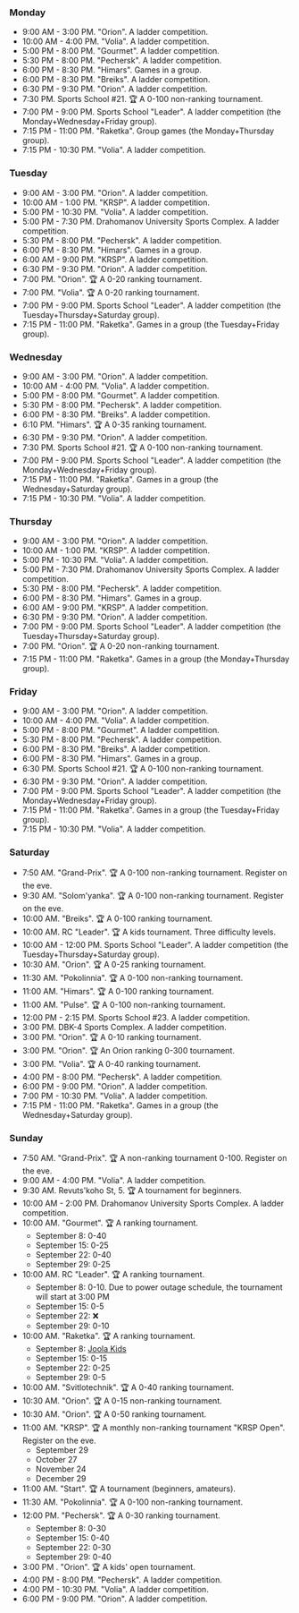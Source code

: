 
<h3 id="monday">Monday</h3>

* 9:00 AM - 3:00 PM. "Orion". A ladder competition.
* 10:00 AM - 4:00 PM. "Volia". A ladder competition.
* 5:00 PM - 8:00 PM. "Gourmet". A ladder competition.
* 5:30 PM - 8:00 PM. "Pechersk". A ladder competition.
* 6:00 PM - 8:30 PM. "Himars". Games in a group.
* 6:00 PM - 8:30 PM. "Breiks". A ladder competition.
* 6:30 PM - 9:30 PM. "Orion". A ladder competition.
* 7:30 PM. Sports School #21. 🏆 A 0-100 non-ranking tournament.
* 7:00 PM - 9:00 PM. Sports School "Leader". A ladder competition (the Monday+Wednesday+Friday group).
* 7:15 PM - 11:00 PM. "Raketka". Group games (the Monday+Thursday group).
* 7:15 PM - 10:30 PM. "Volia". A ladder competition.

<h3 id="tuesday">Tuesday</h3>

* 9:00 AM - 3:00 PM. "Orion". A ladder competition.
* 10:00 AM - 1:00 PM. "KRSP". A ladder competition.
* 5:00 PM - 10:30 PM. "Volia". A ladder competition.
* 5:00 PM - 7:30 PM. Drahomanov University Sports Complex. A ladder competition.
* 5:30 PM - 8:00 PM. "Pechersk". A ladder competition.
* 6:00 PM - 8:30 PM. "Himars". Games in a group.
* 6:00 AM - 9:00 PM. "KRSP". A ladder competition.
* 6:30 PM - 9:30 PM. "Orion". A ladder competition.
* 7:00 PM. "Orion". 🏆 A 0-20 ranking tournament.
* 7:00 PM. "Volia". 🏆 A 0-20 ranking tournament.
* 7:00 PM - 9:00 PM. Sports School "Leader". A ladder competition (the Tuesday+Thursday+Saturday group).
* 7:15 PM - 11:00 PM. "Raketka". Games in a group (the Tuesday+Friday group).

<h3 id="wednesday">Wednesday</h3>

* 9:00 AM - 3:00 PM. "Orion". A ladder competition.
* 10:00 AM - 4:00 PM. "Volia". A ladder competition.
* 5:00 PM - 8:00 PM. "Gourmet". A ladder competition.
* 5:30 PM - 8:00 PM. "Pechersk". A ladder competition.
* 6:00 PM - 8:30 PM. "Breiks". A ladder competition.
* 6:10 PM. "Himars". 🏆 A 0-35 ranking tournament.
* 6:30 PM - 9:30 PM. "Orion". A ladder competition.
* 7:30 PM. Sports School #21. 🏆 A 0-100 non-ranking tournament.
* 7:00 PM - 9:00 PM. Sports School "Leader". A ladder competition (the Monday+Wednesday+Friday group).
* 7:15 PM - 11:00 PM. "Raketka". Games in a group (the Wednesday+Saturday group).
* 7:15 PM - 10:30 PM. "Volia". A ladder competition.

<h3 id="thursday">Thursday</h3>

* 9:00 AM - 3:00 PM. "Orion". A ladder competition.
* 10:00 AM - 1:00 PM. "KRSP". A ladder competition.
* 5:00 PM - 10:30 PM. "Volia". A ladder competition.
* 5:00 PM - 7:30 PM. Drahomanov University Sports Complex. A ladder competition.
* 5:30 PM - 8:00 PM. "Pechersk". A ladder competition.
* 6:00 PM - 8:30 PM. "Himars". Games in a group.
* 6:00 AM - 9:00 PM. "KRSP". A ladder competition.
* 6:30 PM - 9:30 PM. "Orion". A ladder competition.
* 7:00 PM - 9:00 PM. Sports School "Leader". A ladder competition (the Tuesday+Thursday+Saturday group).
* 7:00 PM. "Orion". 🏆 A 0-20 non-ranking tournament.
* 7:15 PM - 11:00 PM. "Raketka". Games in a group (the Monday+Thursday group).

<h3 id="friday">Friday</h3>

* 9:00 AM - 3:00 PM. "Orion". A ladder competition.
* 10:00 AM - 4:00 PM. "Volia". A ladder competition.
* 5:00 PM - 8:00 PM. "Gourmet". A ladder competition.
* 5:30 PM - 8:00 PM. "Pechersk". A ladder competition.
* 6:00 PM - 8:30 PM. "Breiks". A ladder competition.
* 6:00 PM - 8:30 PM. "Himars". Games in a group.
* 6:30 PM. Sports School #21. 🏆 A 0-100 non-ranking tournament.
* 6:30 PM - 9:30 PM. "Orion". A ladder competition.
* 7:00 PM - 9:00 PM. Sports School "Leader". A ladder competition (the Monday+Wednesday+Friday group).
* 7:15 PM - 11:00 PM. "Raketka". Games in a group (the Tuesday+Friday group).
* 7:15 PM - 10:30 PM. "Volia". A ladder competition.

<h3 id="saturday">Saturday</h3>

* 7:50 AM. "Grand-Prix". 🏆 A 0-100 non-ranking tournament. Register on the eve.
* 9:30 AM. "Solom'yanka". 🏆 A 0-100 non-ranking tournament. Register on the eve.
* 10:00 AM. "Breiks". 🏆 A 0-100 ranking tournament.
* 10:00 AM. RC "Leader". 🏆 A kids tournament. Three difficulty levels.
* 10:00 AM - 12:00 PM. Sports School "Leader". A ladder competition (the Tuesday+Thursday+Saturday group).
* 10:30 AM. "Orion". 🏆 A 0-25 ranking tournament.
* 11:30 AM. "Pokolinnia". 🏆 A 0-100 non-ranking tournament.
* 11:00 AM. "Himars". 🏆 A 0-100 ranking tournament.
* 11:00 AM. "Pulse". 🏆 A 0-100 non-ranking tournament.
* 12:00 PM - 2:15 PM. Sports School #23. A ladder competition.
* 3:00 PM. DBK-4 Sports Complex. A ladder competition.
* 3:00 PM. "Orion". 🏆 A 0-10 ranking tournament.
* 3:00 PM. "Orion". 🏆 An Orion ranking 0-300 tournament.
* 3:00 PM. "Volia". 🏆 A 0-40 ranking tournament.
* 4:00 PM - 8:00 PM. "Pechersk". A ladder competition.
* 6:00 PM - 9:00 PM. "Orion". A ladder competition.
* 7:00 PM - 10:30 PM. "Volia". A ladder competition.
* 7:15 PM - 11:00 PM. "Raketka". Games in a group (the Wednesday+Saturday group).

<h3 id="sunday">Sunday</h3>

* 7:50 AM. "Grand-Prix". 🏆 A non-ranking tournament 0-100. Register on the eve.
* 9:00 AM - 4:00 PM. "Volia". A ladder competition.
* 9:30 AM. Revuts'koho St, 5. 🏆 A tournament for beginners.
* 10:00 AM - 2:00 PM. Drahomanov University Sports Complex. A ladder competition.
* 10:00 AM. "Gourmet". 🏆 A ranking tournament.
  * September 8: 0-40
  * September 15: 0-25
  * September 22: 0-40
  * September 29: 0-25
* 10:00 AM. RC "Leader". 🏆 A ranking tournament.
  * September 8: 0-10. Due to power outage schedule, the tournament will start at 3:00 PM
  * September 15: 0-5
  * September 22: ❌
  * September 29: 0-10
* 10:00 AM. "Raketka". 🏆 A ranking tournament.
  * September 8:  [Joola Kids](https://t.me/c/1937753885/1342)
  * September 15: 0-15
  * September 22: 0-25
  * September 29: 0-5
* 10:00 AM. "Svitlotechnik". 🏆 A 0-40 ranking tournament.
* 10:30 AM. "Orion". 🏆 A 0-15 non-ranking tournament.
* 10:30 AM. "Orion". 🏆 A 0-50 ranking tournament.
* 11:00 AM. "KRSP". 🏆 A monthly non-ranking tournament "KRSP Open". Register on the eve.
  * September 29
  * October 27
  * November 24
  * December 29
* 11:00 AM. "Start". 🏆 A tournament (beginners, amateurs).
* 11:30 AM. "Pokolinnia". 🏆 A 0-100 non-ranking tournament.
* 12:00 PM. "Pechersk". 🏆 A 0-30 ranking tournament.
  * September 8: 0-30
  * September 15: 0-40
  * September 22: 0-30
  * September 29: 0-40
* 3:00 PM . "Orion". 🏆 A kids' open tournament.
* 4:00 PM - 8:00 PM. "Pechersk". A ladder competition.
* 4:00 PM - 10:30 PM. "Volia". A ladder competition.
* 6:00 PM - 9:00 PM. "Orion". A ladder competition.

